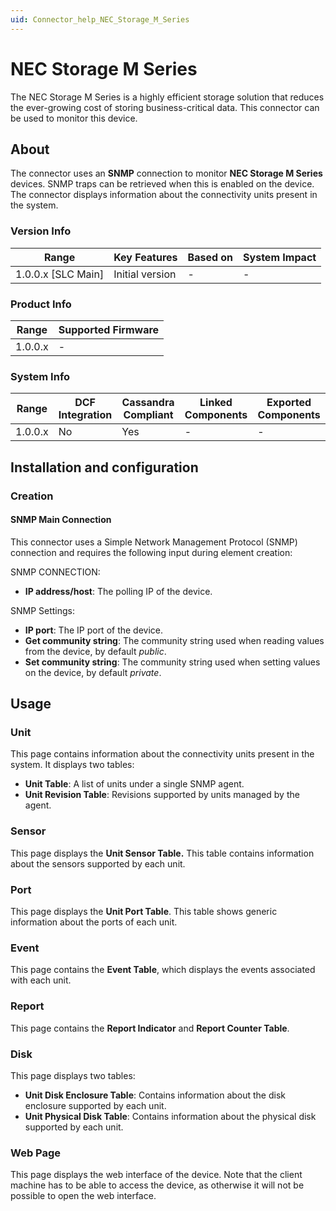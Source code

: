 ```yaml
---
uid: Connector_help_NEC_Storage_M_Series
---
```


# NEC Storage M Series

The NEC Storage M Series is a highly efficient storage solution that reduces the ever-growing cost of storing business-critical data. This connector can be used to monitor this device.

## About

The connector uses an **SNMP** connection to monitor **NEC Storage M Series** devices. SNMP traps can be retrieved when this is enabled on the device. The connector displays information about the connectivity units present in the system.

### Version Info

| Range                | Key Features     | Based on     | System Impact     |
|----------------------|------------------|--------------|-------------------|
| 1.0.0.x [SLC Main]   | Initial version  | -            | -                 |

### Product Info

| Range     | Supported Firmware     |
|-----------|------------------------|
| 1.0.0.x   | -                      |

### System Info

| Range     | DCF Integration     | Cassandra Compliant     | Linked Components     | Exported Components     |
|-----------|---------------------|-------------------------|-----------------------|-------------------------|
| 1.0.0.x   | No                  | Yes                     | -                     | -                       |

## Installation and configuration

### Creation

#### SNMP Main Connection

This connector uses a Simple Network Management Protocol (SNMP) connection and requires the following input during element creation:

SNMP CONNECTION:

- **IP address/host**: The polling IP of the device.

SNMP Settings:

- **IP port**: The IP port of the device.
- **Get community string**: The community string used when reading values from the device, by default *public*.
- **Set community string**: The community string used when setting values on the device, by default *private*.

## Usage

### Unit

This page contains information about the connectivity units present in the system. It displays two tables:

- **Unit Table**: A list of units under a single SNMP agent.
- **Unit Revision Table**: Revisions supported by units managed by the agent.

### Sensor

This page displays the **Unit Sensor Table.** This table contains information about the sensors supported by each unit.

### Port

This page displays the **Unit Port Table**. This table shows generic information about the ports of each unit.

### Event

This page contains the **Event Table**, which displays the events associated with each unit.

### Report

This page contains the **Report Indicator** and **Report Counter Table**.

### Disk

This page displays two tables:

- **Unit Disk Enclosure Table**: Contains information about the disk enclosure supported by each unit.
- **Unit Physical Disk Table**: Contains information about the physical disk supported by each unit.

### Web Page

This page displays the web interface of the device. Note that the client machine has to be able to access the device, as otherwise it will not be possible to open the web interface.
